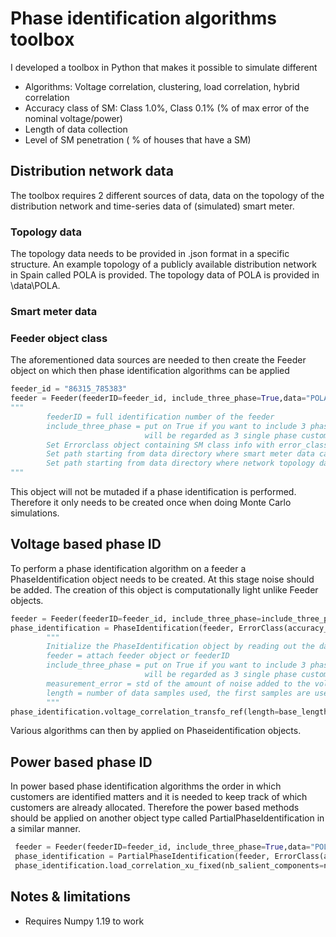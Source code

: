 #       Phase identification algorithms toolbox
I developed a toolbox in Python that makes it possible to simulate different
- Algorithms:
        Voltage correlation, clustering, load correlation, hybrid correlation​
- Accuracy class of SM:
        Class 1.0%, Class 0.1% (% of max error of the nominal voltage/power)​
- Length of data collection
- Level of SM penetration ( % of houses that have a SM)
##      Distribution network data
The toolbox requires 2 different sources of data, data on the topology of the distribution network and time-series data of (simulated) smart meter.
### Topology data
The topology data needs to be provided in .json format in a specific structure. An example topology of a publicly available distribution network in Spain called POLA is provided. The topology data of POLA is provided in \data\POLA.
### Smart meter data

### Feeder object class
The aforementioned data sources are needed to then create the Feeder object on which then phase identification algorithms can be applied
```Python
feeder_id = "86315_785383"
feeder = Feeder(feederID=feeder_id, include_three_phase=True,data="POLA_data/",topology_data="POLA/")
"""
        feederID = full identification number of the feeder
        include_three_phase = put on True if you want to include 3 phase customers in your analysis, 3 phase customers
                              will be regarded as 3 single phase customers
        Set Errorclass object containing SM class info with error_class: Errorclass
        Set path starting from data directory where smart meter data can be found using data: string
        Set path starting from data directory where network topology data can be found using topology_data: string
"""
```
This object will not be mutaded if a phase identification is performed. Therefore it only needs to be created once when doing Monte Carlo simulations.

## Voltage based phase ID 
To perform a phase identification algorithm on a feeder a PhaseIdentification object needs to be created. At this stage noise should be added. The creation of this object is computationally light unlike Feeder objects. 
```Python
feeder = Feeder(feederID=feeder_id, include_three_phase=include_three_phase)
phase_identification = PhaseIdentification(feeder, ErrorClass(accuracy_class, s=False))
        """
        Initialize the PhaseIdentification object by reading out the data from JSON files in the specified directory.
        feeder = attach feeder object or feederID
        include_three_phase = put on True if you want to include 3 phase customers in your analysis, 3 phase customers
                              will be regarded as 3 single phase customers
        measurement_error = std of the amount of noise added to the voltage (p.u.)
        length = number of data samples used, the first samples are used
        """
phase_identification.voltage_correlation_transfo_ref(length=base_length)
```
Various algorithms can then by applied on Phaseidentification objects. 
## Power based phase ID 
In power based phase identification algorithms the order in which customers are identified matters and it is needed to keep track of which customers are already allocated. Therefore the power based methods should be applied on another object type called PartialPhaseIdentification in a similar manner.
```Python
 feeder = Feeder(feederID=feeder_id, include_three_phase=True,data="POLA_data/",topology_data="POLA/")
 phase_identification = PartialPhaseIdentification(feeder, ErrorClass(accuracy_class,s=False))
 phase_identification.load_correlation_xu_fixed(nb_salient_components=nb_salient_components,salient_components=1,length=length)
```

## Notes & limitations
- Requires Numpy 1.19 to work
